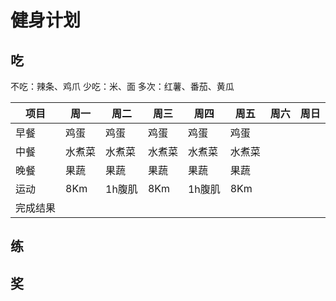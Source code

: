 # 健身计划
## 吃
不吃：辣条、鸡爪
少吃：米、面
多次：红薯、番茄、黄瓜

| 项目   | 周一  | 周二 | 周三 | 周四 | 周五 | 周六 | 周日 |
|------|-----|---|------|------|------|------|------|
| 早餐   | 鸡蛋  | 鸡蛋   |  鸡蛋     |    鸡蛋  |    鸡蛋   |      |      |
| 中餐   | 水煮菜 | 水煮菜  |  水煮菜    |    水煮菜 |    水煮菜  |      |      |
| 晚餐   | 果蔬  | 果蔬   |  果蔬     |    果蔬  |    果蔬   |      |      |
| 运动   | 8Km | 1h腹肌 |  8Km    |    1h腹肌   |    8Km  |      |      |
| 完成结果 |     |   |      |      |      |      |      |

## 练


## 奖